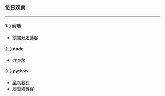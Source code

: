 ### 每日观察
---
#### 1. ) 前端
  * [前端开发博客](http://caibaojian.com/)

#### 2. ) node
  * [cnode](https://cnodejs.org/)

#### 3. ) python
  * [菜鸟教程](http://www.runoob.com/python/python-tutorial.html)
  * [廖雪峰博客](https://www.liaoxuefeng.com/)
